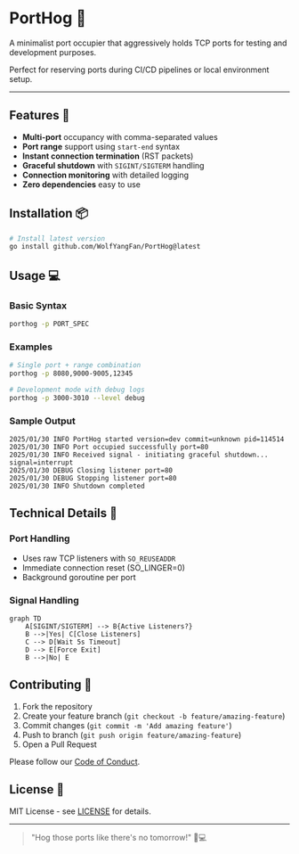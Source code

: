 # PortHog 🐖

A minimalist port occupier that aggressively holds TCP ports for testing and development purposes.

Perfect for reserving ports during CI/CD pipelines or local environment setup.

---

## Features 🚀

- **Multi-port** occupancy with comma-separated values
- **Port range** support using `start-end` syntax
- **Instant connection termination** (RST packets)
- **Graceful shutdown** with `SIGINT/SIGTERM` handling
- **Connection monitoring** with detailed logging
- **Zero dependencies** easy to use

## Installation 📦

```bash
# Install latest version
go install github.com/WolfYangFan/PortHog@latest
```

## Usage 💻

### Basic Syntax

```bash
porthog -p PORT_SPEC
```

### Examples

```bash
# Single port + range combination
porthog -p 8080,9000-9005,12345

# Development mode with debug logs
porthog -p 3000-3010 --level debug
```

### Sample Output

```log
2025/01/30 INFO PortHog started version=dev commit=unknown pid=114514
2025/01/30 INFO Port occupied successfully port=80
2025/01/30 INFO Received signal - initiating graceful shutdown... signal=interrupt
2025/01/30 DEBUG Closing listener port=80
2025/01/30 DEBUG Stopping listener port=80
2025/01/30 INFO Shutdown completed
```

## Technical Details 🔧

### Port Handling
- Uses raw TCP listeners with `SO_REUSEADDR`
- Immediate connection reset (SO_LINGER=0)
- Background goroutine per port

### Signal Handling
```mermaid
graph TD
    A[SIGINT/SIGTERM] --> B{Active Listeners?}
    B -->|Yes| C[Close Listeners]
    C --> D[Wait 5s Timeout]
    D --> E[Force Exit]
    B -->|No| E
```

## Contributing 🤝

1. Fork the repository  
2. Create your feature branch (`git checkout -b feature/amazing-feature`)  
3. Commit changes (`git commit -m 'Add amazing feature'`)  
4. Push to branch (`git push origin feature/amazing-feature`)  
5. Open a Pull Request  

Please follow our [Code of Conduct](CODE_OF_CONDUCT.md).

## License 📜

MIT License - see [LICENSE](LICENSE) for details.

---

> "Hog those ports like there's no tomorrow!" 🐽💻